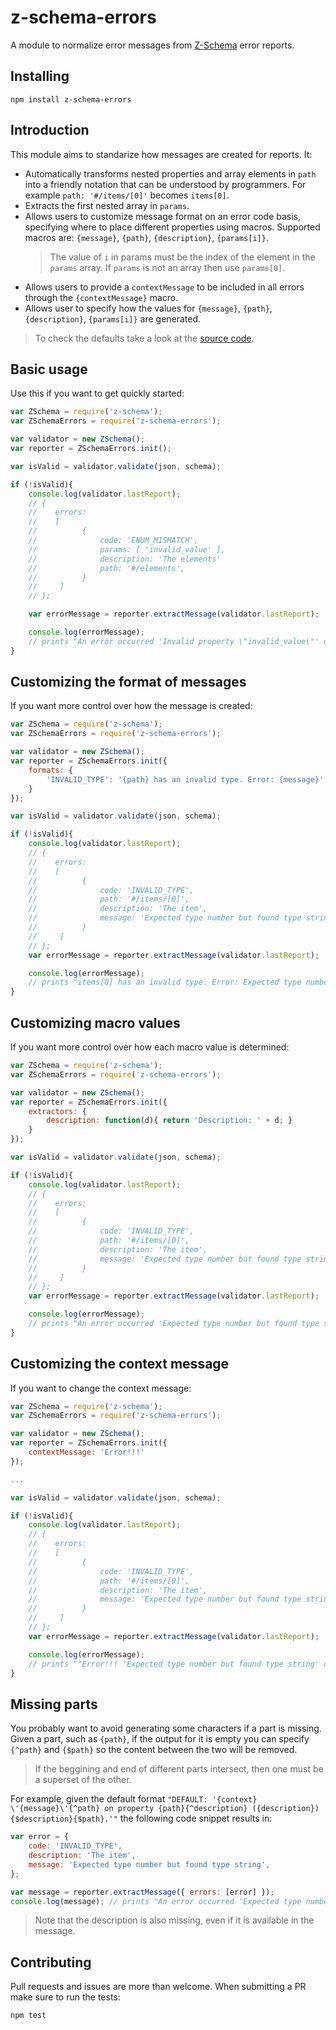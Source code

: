 z-schema-errors
========
A module to normalize error messages from [Z-Schema](https://github.com/zaggino/z-schema) error reports.

Installing
------------
```Shell
npm install z-schema-errors
```

Introduction
----------
This module aims to standarize how messages are created for reports. It:
* Automatically transforms nested properties and array elements in `path` into a friendly notation that can be understood by programmers. For example `path: '#/items/[0]'` becomes `items[0]`.
* Extracts the first nested array in `params`.
* Allows users to customize message format on an error code basis, specifying where to place different properties using macros. Supported macros are: `{message}`, `{path}`, `{description}`, `{params[i]}`.
    > The value of `i` in params must be the index of the element in the `params` array. If `params` is not an array then use `params[0]`.
* Allows users to provide a `contextMessage` to be included in all errors through the `{contextMessage}` macro.
* Allows user to specify how the values for `{message}`, `{path}`, `{description}`, `{params[i]}` are generated.

> To check the defaults take a look at the [source code](https://github.com/dschenkelman/z-schema-errors/blob/master/lib/index.js#L8-L30).

Basic usage
-----------
Use this if you want to get quickly started:
```javascript
var ZSchema = require('z-schema');
var ZSchemaErrors = require('z-schema-errors');

var validator = new ZSchema();
var reporter = ZSchemaErrors.init();

var isValid = validator.validate(json, schema);

if (!isValid){
    console.log(validator.lastReport);
    // {
    //    errors:
    //    [
    //          {
    //              code: 'ENUM_MISMATCH',
    //              params: [ 'invalid_value' ],
    //              description: 'The elements'
    //              path: '#/elements',
    //          }
    //     ]
    // };

    var errorMessage = reporter.extractMessage(validator.lastReport);

    console.log(errorMessage);
    // prints "An error occurred 'Invalid property \"invalid_value\"' on property elements (The elements)."
}
```

Customizing the format of messages
-----------------
If you want more control over how the message is created:
```javascript
var ZSchema = require('z-schema');
var ZSchemaErrors = require('z-schema-errors');

var validator = new ZSchema();
var reporter = ZSchemaErrors.init({
    formats: {
        'INVALID_TYPE': '{path} has an invalid type. Error: {message}'
    }
});

var isValid = validator.validate(json, schema);

if (!isValid){
    console.log(validator.lastReport);
    // {
    //    errors:
    //    [
    //          {
    //              code: 'INVALID_TYPE',
    //              path: '#/items/[0]',
    //              description: 'The item',
    //              message: 'Expected type number but found type string'
    //          }
    //     ]
    // };
    var errorMessage = reporter.extractMessage(validator.lastReport);

    console.log(errorMessage);
    // prints "items[0] has an invalid type. Error: Expected type number but found type string"
}
```

Customizing macro values
-----------------
If you want more control over how each macro value is determined:
```javascript
var ZSchema = require('z-schema');
var ZSchemaErrors = require('z-schema-errors');

var validator = new ZSchema();
var reporter = ZSchemaErrors.init({
    extractors: {
        description: function(d){ return 'Description: ' + d; }
    }
});

var isValid = validator.validate(json, schema);

if (!isValid){
    console.log(validator.lastReport);
    // {
    //    errors:
    //    [
    //          {
    //              code: 'INVALID_TYPE',
    //              path: '#/items/[0]',
    //              description: 'The item',
    //              message: 'Expected type number but found type string'
    //          }
    //     ]
    // };
    var errorMessage = reporter.extractMessage(validator.lastReport);

    console.log(errorMessage);
    // prints "An error occurred 'Expected type number but found type string' on property items[0] Description: The item."
}
```

Customizing the context message
-------------------
If you want to change the context message:
```javascript
var ZSchema = require('z-schema');
var ZSchemaErrors = require('z-schema-errors');

var validator = new ZSchema();
var reporter = ZSchemaErrors.init({
    contextMessage: 'Error!!!'
});

...

var isValid = validator.validate(json, schema);

if (!isValid){
    console.log(validator.lastReport);
    // {
    //    errors:
    //    [
    //          {
    //              code: 'INVALID_TYPE',
    //              path: '#/items/[0]',
    //              description: 'The item',
    //              message: 'Expected type number but found type string'
    //          }
    //     ]
    // };
    var errorMessage = reporter.extractMessage(validator.lastReport);

    console.log(errorMessage);
    // prints ""Error!!! 'Expected type number but found type string' on property items[0] (The item)."
}
```

Missing parts
-------------------
You probably want to avoid generating some characters if a part is missing. Given a part, such as `{path}`, if the output for it is empty you can specify `{^path}` and `{$path}` so the content between the two will be removed.

>If the beggining and end of different parts intersect, then one must be a superset of the other.

For example, given the default format `"DEFAULT: '{context} \'{message}\'{^path} on property {path}{^description} ({description}){$description}{$path}.'"` the following code snippet results in:

```javascript
var error = {
    code: 'INVALID_TYPE',
    description: 'The item',
    message: 'Expected type number but found type string',
};

var message = reporter.extractMessage({ errors: [error] });
console.log(message); // prints "An error occurred 'Expected type number but found type string'."
```

>Note that the description is also missing, even if it is available in the message.

Contributing
---------
Pull requests and issues are more than welcome. When submitting a PR make sure to run the tests:
``` Shell
npm test
```